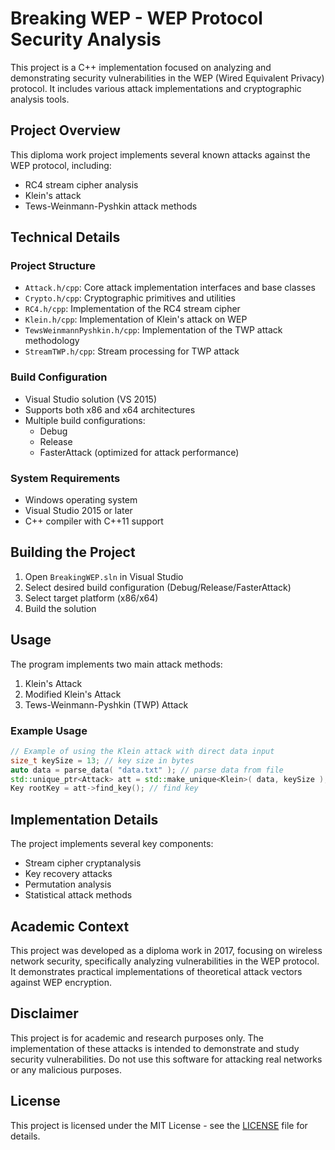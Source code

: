 # Breaking WEP - WEP Protocol Security Analysis

This project is a C++ implementation focused on analyzing and demonstrating security vulnerabilities in the WEP (Wired Equivalent Privacy) protocol. It includes various attack implementations and cryptographic analysis tools.

## Project Overview

This diploma work project implements several known attacks against the WEP protocol, including:
- RC4 stream cipher analysis
- Klein's attack
- Tews-Weinmann-Pyshkin attack methods

## Technical Details

### Project Structure
- `Attack.h/cpp`: Core attack implementation interfaces and base classes
- `Crypto.h/cpp`: Cryptographic primitives and utilities
- `RC4.h/cpp`: Implementation of the RC4 stream cipher
- `Klein.h/cpp`: Implementation of Klein's attack on WEP
- `TewsWeinmannPyshkin.h/cpp`: Implementation of the TWP attack methodology
- `StreamTWP.h/cpp`: Stream processing for TWP attack

### Build Configuration
- Visual Studio solution (VS 2015)
- Supports both x86 and x64 architectures
- Multiple build configurations:
  - Debug
  - Release
  - FasterAttack (optimized for attack performance)

### System Requirements
- Windows operating system
- Visual Studio 2015 or later
- C++ compiler with C++11 support

## Building the Project

1. Open `BreakingWEP.sln` in Visual Studio
2. Select desired build configuration (Debug/Release/FasterAttack)
3. Select target platform (x86/x64)
4. Build the solution

## Usage

The program implements two main attack methods:
1. Klein's Attack
2. Modified Klein's Attack
3. Tews-Weinmann-Pyshkin (TWP) Attack

### Example Usage
```cpp
// Example of using the Klein attack with direct data input
size_t keySize = 13; // key size in bytes
auto data = parse_data( "data.txt" ); // parse data from file
std::unique_ptr<Attack> att = std::make_unique<Klein>( data, keySize ); // create attack object
Key rootKey = att->find_key(); // find key
```


## Implementation Details

The project implements several key components:
- Stream cipher cryptanalysis
- Key recovery attacks
- Permutation analysis
- Statistical attack methods

## Academic Context

This project was developed as a diploma work in 2017, focusing on wireless network security, specifically analyzing vulnerabilities in the WEP protocol. It demonstrates practical implementations of theoretical attack vectors against WEP encryption.

## Disclaimer

This project is for academic and research purposes only. The implementation of these attacks is intended to demonstrate and study security vulnerabilities. Do not use this software for attacking real networks or any malicious purposes.

## License

This project is licensed under the MIT License - see the [LICENSE](LICENSE) file for details. 